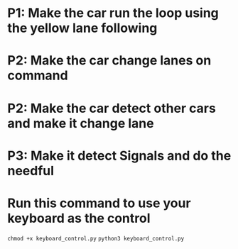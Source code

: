 # P1: Make the car run the loop using the yellow lane following
# P2: Make the car change lanes on command
# P2: Make the car detect other cars and make it change lane
# P3: Make it detect Signals and do the needful

# Run this command to use your keyboard as the control
```chmod +x keyboard_control.py```
```python3 keyboard_control.py```

